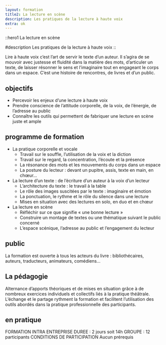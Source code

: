 ```yaml
---
layout: formation
title2: La lecture en scène
description: Les pratiques de la lecture à haute voix
extra: ok
---
```

::hero1
La lecture en scène

#description
Les pratiques de la lecture à haute voix
::

Lire à haute voix c’est l’art de servir le texte d’un auteur. Il s’agira de se mouvoir avec justesse et fluidité dans la matière des mots, d’articuler un texte, de laisser résonner le sens et l’imaginaire tout en engageant le corps dans un espace. C’est une histoire de rencontres, de livres et d’un public.

## objectifs

- Percevoir les enjeux d’une lecture à haute voix
- Prendre conscience de l’attitude corporelle, de la voix, de l’énergie, de l’adresse au public
- Connaître les outils qui permettent de fabriquer une lecture en scène juste et ample

## programme de formation

- La pratique corporelle et vocale
  - Travail sur le souffle, l’utilisation de la voix et la diction
  - Travail sur le regard, la concentration, l’écoute et la présence
  - La résonance des mots et les mouvements du corps dans un espace
  - La posture du lecteur : devant un pupitre, assis, texte en main, en chœur…
- La lecture d’un texte : de l’écriture d’un auteur à la voix d’un lecteur
  - L’architecture du texte : le travail à la table
  - Le rôle des images suscitées par le texte : imaginaire et émotion
  - La ponctuation, le rythme et le rôle du silence dans une lecture
  - Mises en situation avec des lectures en solo, en duo et en chœur
- La lecture en scène
  - Réfléchir sur ce que signifie « une bonne lecture »
  - Construire un montage de textes ou une thématique suivant le public concerné
  - L’espace scénique, l’adresse au public et l’engagement du lecteur

## public

La formation est ouverte à tous les acteurs du livre : bibliothécaires, auteurs, traducteurs, animateurs, comédiens...

## La pédagogie

Alternance d’apports théoriques et de mises en situation grâce à de nombreux exercices individuels et collectifs liés à la pratique théâtrale. L’échange et le partage rythment la formation et facilitent l’utilisation des outils abordés dans la pratique professionnelle des participants.

## en pratique

FORMATION INTRA ENTREPRISE
DUREE : 2 jours soit 14h
GROUPE : 12 participants
CONDITIONS DE PARTICIPATION
Aucun prérequis